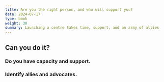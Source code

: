 ```yaml
---
title: Are you the right person, and who will support you?
date: 2024-07-17
type: book
weight: 30
summary: Launching a centre takes time, support, and an army of allies by your side.
---
```


## Can you do it? 

### Do you have capacity and support.

### Identify allies and advocates.
